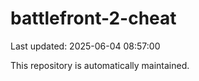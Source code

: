 # battlefront-2-cheat

Last updated: 2025-06-04 08:57:00

This repository is automatically maintained.
